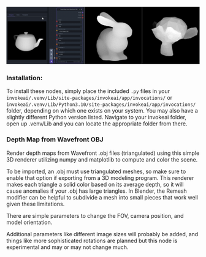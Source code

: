 ![depth from obj usage graph](https://raw.githubusercontent.com/dwringer/depth-from-obj-node/main/depth_from_obj_usage.jpg)

### Installation:

To install these nodes, simply place the included `.py` files in your `invokeai/.venv/Lib/site-packages/invokeai/app/invocations/` or `invokeai/.venv/Lib/Python3.10/site-packages/invokeai/app/invocations/` folder, depending on which one exists on your system. You may also have a slightly different Python version listed. Navigate to your invokeai folder, open up .venv/Lib and you can locate the appropriate folder from there.

### Depth Map from Wavefront OBJ

Render depth maps from Wavefront .obj files (triangulated) using this simple 3D renderer utilizing numpy and matplotlib to compute and color the scene. 

To be imported, an .obj must use triangulated meshes, so make sure to enable that option if exporting from a 3D modeling program. This renderer makes each triangle a solid color based on its average depth, so it will cause anomalies if your .obj has large triangles. In Blender, the Remesh modifier can be helpful to subdivide a mesh into small pieces that work well given these limitations.

There are simple parameters to change the FOV, camera position, and model orientation.

Additional parameters like different image sizes will probably be added, and things like more sophisticated rotations are planned but this node is experimental and may or may not change much.